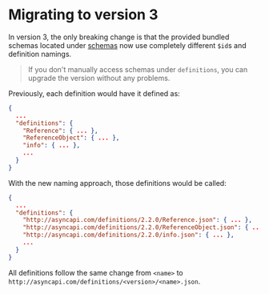 # Migrating to version 3

In version 3, the only breaking change is that the provided bundled schemas located under [schemas](../schemas) now use completely different `$id`s and definition namings.

> If you don't manually access schemas under `definitions`, you can upgrade the version without any problems.

Previously, each definition would have it defined as:

```json
{
  ...
  "definitions": {
    "Reference": { ... },
    "ReferenceObject": { ... },
    "info": { ... },
    ...
  }
}
```

With the new naming approach, those definitions would be called:

```json
{
  ...
  "definitions": {
    "http://asyncapi.com/definitions/2.2.0/Reference.json": { ... },
    "http://asyncapi.com/definitions/2.2.0/ReferenceObject.json": { ... },
    "http://asyncapi.com/definitions/2.2.0/info.json": { ... },
    ...
  }
}
```

All definitions follow the same change from `<name>` to `http://asyncapi.com/definitions/<version>/<name>.json`.
